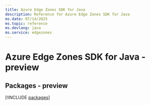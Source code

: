 ```yaml
---
title: Azure Edge Zones SDK for Java
description: Reference for Azure Edge Zones SDK for Java
ms.date: 07/14/2025
ms.topic: reference
ms.devlang: java
ms.service: edgezones
---
```

# Azure Edge Zones SDK for Java - preview
## Packages - preview
[!INCLUDE [packages](edge-zones-index.md)]